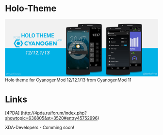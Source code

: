 # Holo-Theme
![Image](/images/Image1.png)
Holo theme for CyanogenMod 12/12.1/13 from CyanogenMod 11

# Links
[4PDA] (http://4pda.ru/forum/index.php?showtopic=636805&st=3520#entry45752996)

XDA-Developers - Comming soon!
